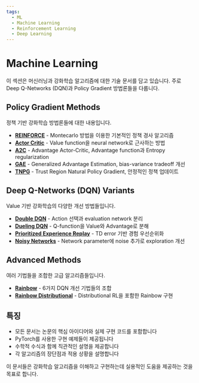 ```yaml
---
tags:
  - ML
  - Machine Learning
  - Reinforcement Learning
  - Deep Learning
---
```


# Machine Learning

이 섹션은 머신러닝과 강화학습 알고리즘에 대한 기술 문서를 담고 있습니다. 주로 Deep Q-Networks (DQN)과 Policy Gradient 방법론들을 다룹니다.

## Policy Gradient Methods

정책 기반 강화학습 방법론들에 대한 내용입니다.

- **[REINFORCE](reinforce.md)** - Montecarlo 방법을 이용한 기본적인 정책 경사 알고리즘
- **[Actor Critic](actor-critic.md)** - Value function을 neural network로 근사하는 방법
- **[A2C](a2c.md)** - Advantage Actor-Critic, Advantage function과 Entropy regularization
- **[GAE](gae.md)** - Generalized Advantage Estimation, bias-variance tradeoff 개선
- **[TNPG](tnpg.md)** - Trust Region Natural Policy Gradient, 안정적인 정책 업데이트

## Deep Q-Networks (DQN) Variants

Value 기반 강화학습의 다양한 개선 방법들입니다.

- **[Double DQN](double-dqn.md)** - Action 선택과 evaluation network 분리
- **[Dueling DQN](duel-dqn.md)** - Q-function을 Value와 Advantage로 분해
- **[Prioritized Experience Replay](prioritized-experience-replay.md)** - TD error 기반 경험 우선순위화
- **[Noisy Networks](noisy-net.md)** - Network parameter에 noise 추가로 exploration 개선

## Advanced Methods

여러 기법들을 조합한 고급 알고리즘들입니다.

- **[Rainbow](rainbow.md)** - 6가지 DQN 개선 기법들의 조합
- **[Rainbow Distributional](rainbow-distributional.md)** - Distributional RL을 포함한 Rainbow 구현

## 특징

- 모든 문서는 논문의 핵심 아이디어와 실제 구현 코드를 포함합니다
- PyTorch를 사용한 구현 예제들이 제공됩니다
- 수학적 수식과 함께 직관적인 설명을 제공합니다
- 각 알고리즘의 장단점과 적용 상황을 설명합니다

이 문서들은 강화학습 알고리즘을 이해하고 구현하는데 실용적인 도움을 제공하는 것을 목표로 합니다.